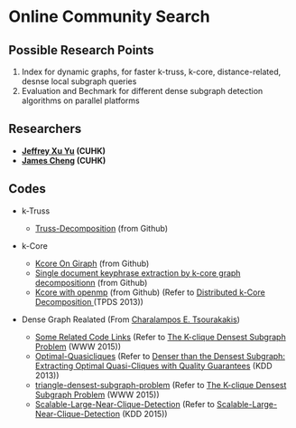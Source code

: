 # Online Community Search
## Possible Research Points

1. Index for dynamic graphs, for faster k-truss, k-core, distance-related, desnse local subgraph queries  
2. Evaluation and Bechmark for different dense subgraph detection algorithms on parallel platforms

## Researchers

- **[Jeffrey Xu Yu](http://www.se.cuhk.edu.hk/people/yu.html) (CUHK)**
- **[James Cheng](http://www.cse.cuhk.edu.hk/~jcheng/) (CUHK)**

## Codes

- k-Truss
    - [Truss-Decomposition](https://github.com/stplaydog/OPTKIT) (from Github)  

- k-Core
	- [Kcore On Giraph](https://github.com/thomascirca/giraph-kcore) (from Github)  
	- [Single document keyphrase extraction by k-core graph decompositionn](https://github.com/IsaacHaze/main_core_retention) (from Github)  
	- [Kcore with openmp](https://github.com/thomascirca/kcore-openmp) (from Github) (Refer to [Distributed k-Core Decomposition ](http://ieeexplore.ieee.org/stamp/stamp.jsp?tp=&arnumber=6189336)(TPDS 2013))  

- Dense Graph Realated (From [Charalampos E. Tsourakakis](https://github.com/tsourolampis))
	- [Some Related Code Links](http://people.seas.harvard.edu/~babis/code.html)  (Refer to [The K-clique Densest Subgraph Problem](http://people.seas.harvard.edu/~babis/kcliqueDSP.pdf) (WWW 2015))  
	- [Optimal-Quasicliques](https://github.com/tsourolampis/Optimal-Quasicliques) (Refer to [Denser than the Densest Subgraph: Extracting Optimal Quasi-Cliques with Quality Guarantees](http://delivery.acm.org/10.1145/2490000/2487645/p104-tsourakakis.pdf) (KDD 2013))  
	- [triangle-densest-subgraph-problem](https://github.com/tsourolampis/triangle-densest-subgraph-problem)  (Refer to [The K-clique Densest Subgraph Problem](http://people.seas.harvard.edu/~babis/kcliqueDSP.pdf) (WWW 2015))  
	- [Scalable-Large-Near-Clique-Detection](https://github.com/tsourolampis/Scalable-Large-Near-Clique-Detection) (Refer to [Scalable-Large-Near-Clique-Detection](http://delivery.acm.org/10.1145/2490000/2487645/p104-tsourakakis.pdf) (KDD 2015))  